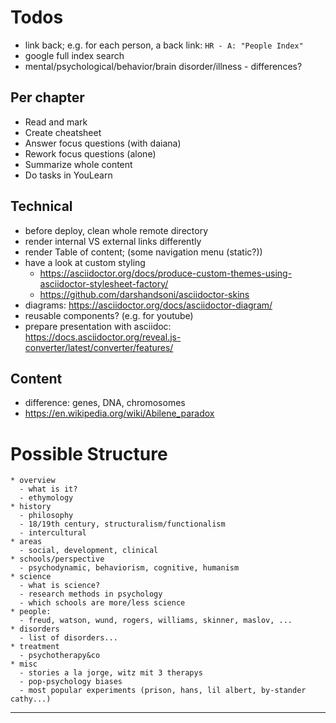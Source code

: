 # Todos

* link back; e.g. for each person, a back link: `HR - A: "People Index"`
* google full index search
* mental/psychological/behavior/brain disorder/illness - differences?

## Per chapter

* Read and mark
* Create cheatsheet
* Answer focus questions (with daiana)
* Rework focus questions (alone)
* Summarize whole content
* Do tasks in YouLearn

## Technical

* before deploy, clean whole remote directory
* render internal VS external links differently
* render Table of content; (some navigation menu (static?))
* have a look at custom styling
    * https://asciidoctor.org/docs/produce-custom-themes-using-asciidoctor-stylesheet-factory/
    * https://github.com/darshandsoni/asciidoctor-skins
* diagrams: https://asciidoctor.org/docs/asciidoctor-diagram/
* reusable components? (e.g. for youtube)
* prepare presentation with asciidoc: https://docs.asciidoctor.org/reveal.js-converter/latest/converter/features/

## Content

* difference: genes, DNA, chromosomes
* https://en.wikipedia.org/wiki/Abilene_paradox

# Possible Structure

```
* overview
  - what is it?
  - ethymology
* history
  - philosophy
  - 18/19th century, structuralism/functionalism
  - intercultural
* areas
  - social, development, clinical
* schools/perspective
  - psychodynamic, behaviorism, cognitive, humanism
* science
  - what is science?
  - research methods in psychology
  - which schools are more/less science
* people:
  - freud, watson, wund, rogers, williams, skinner, maslov, ...
* disorders
  - list of disorders...
* treatment
  - psychotherapy&co
* misc
  - stories a la jorge, witz mit 3 therapys
  - pop-psychology biases
  - most popular experiments (prison, hans, lil albert, by-stander cathy...)
```

---
